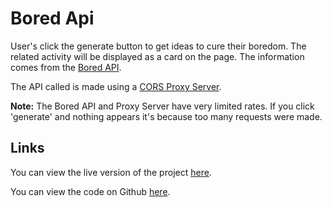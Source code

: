 # Bored Api

User's click the generate button to get ideas to cure their boredom. The related activity will be displayed as a card on the page. The information comes from the [Bored API](https://bored-api.appbrewery.com/).

The API called is made using a [CORS Proxy Server](https://corsproxy.io/).

**Note:** The Bored API and Proxy Server have very limited rates. If you click 'generate' and nothing appears it's because too many requests were made.

## Links

You can view the live version of the project [here](https://quasarblues.github.io/bored_api/).

You can view the code on Github [here](https://github.com/quasarblues/bored_api).